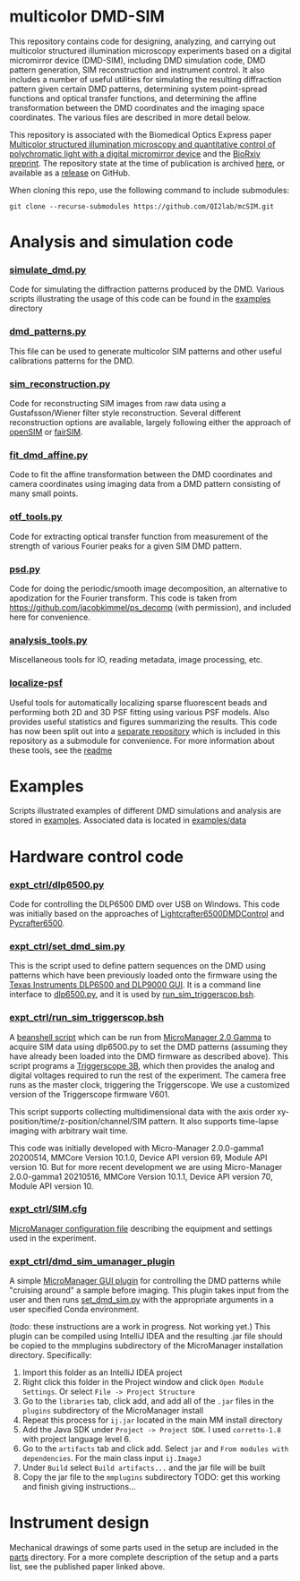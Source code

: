 # multicolor DMD-SIM
This repository contains code for designing, analyzing, and carrying out multicolor structured illumination microscopy
experiments based on a digital micromirror device (DMD-SIM), including DMD simulation code, DMD pattern generation, SIM reconstruction and
instrument control. It also includes a number of useful utilities for simulating the resulting diffraction 
pattern given certain DMD patterns, determining system point-spread functions and optical transfer functions, and 
determining the affine transformation between the DMD coordinates and the imaging space coordinates. The various 
files are described in more detail below.
 
This repository is associated with the Biomedical Optics Express paper 
[Multicolor structured illumination microscopy and quantitative control of polychromatic light with a digital micromirror device](https://doi.org/10.1364/BOE.422703)
and the [BioRxiv preprint](https://doi.org/10.1101/2020.07.27.223941).
The repository state at the time of publication is archived [here](https://doi.org/10.5281/zenodo.4773865), or available as
a [release](https://github.com/QI2lab/mcSIM/releases/tag/v1.0.0) on GitHub.

When cloning this repo, use the following command to include submodules:

`git clone --recurse-submodules https://github.com/QI2lab/mcSIM.git`

# Analysis and simulation code

### [simulate_dmd.py](analysis/simulate_dmd.py)
Code for simulating the diffraction patterns produced by the DMD. Various 
scripts illustrating the usage of this code can be found in the [examples](examples) directory

### [dmd_patterns.py](analysis/dmd_patterns.py)
This file can be used to generate multicolor SIM patterns and other useful calibrations
patterns for the DMD.

### [sim_reconstruction.py](analysis/sim_reconstruction.py)
Code for reconstructing SIM images from raw data using a Gustafsson/Wiener filter style reconstruction. Several different
reconstruction options are available, largely following either the approach of 
[openSIM](https://doi.org/10.1109/JSTQE.2016.2521542) or [fairSIM](https://doi.org/10.1038/ncomms10980). 

### [fit_dmd_affine.py](analysis/fit_dmd_affine.py)
Code to fit the affine transformation between the DMD coordinates and camera coordinates using imaging data from a DMD
pattern consisting of many small points.

### [otf_tools.py](analysis/otf_tools.py)
Code for extracting optical transfer function from measurement of the strength of various Fourier peaks for a given SIM DMD pattern.
 
### [psd.py](analysis/psd.py)
Code for doing the periodic/smooth image decomposition, an alternative to apodization for the Fourier transform. This code is taken from https://github.com/jacobkimmel/ps_decomp (with permission), and included here for convenience.

### [analysis_tools.py](analysis/analysis_tools.py)
Miscellaneous tools for IO, reading metadata, image processing, etc.

### [localize-psf](analysis/localize-psf/fit.py)
Useful tools for automatically localizing sparse fluorescent beads and performing both 2D and 3D
PSF fitting using various PSF models. Also provides useful statistics and figures summarizing the results.
This code has now been split out into a [separate repository](https://github.com/QI2lab/localize-psf) which is included in this repository as a
submodule for convenience. For more information about these tools, see the [readme](analysis/localize-psf/README.md)

# Examples
Scripts illustrated examples of different DMD simulations and analysis are stored in [examples](examples). Associated 
data is located in [examples/data](examples/data)
  
# Hardware control code

### [expt_ctrl/dlp6500.py](expt_ctrl/dlp6500.py)
Code for controlling the DLP6500 DMD over USB on Windows. This code was initially based on the approaches 
of [Lightcrafter6500DMDControl](https://github.com/mazurenko/Lightcrafter6500DMDControl) and
[Pycrafter6500](https://github.com/csi-dcsc/Pycrafter6500).

### [expt_ctrl/set_dmd_sim.py](expt_ctrl/set_dmd_sim.py)
This is the script used to define pattern sequences on the DMD using patterns which
have been previously loaded onto the firmware using the [Texas Instruments DLP6500 and DLP9000
GUI](https://www.ti.com/tool/DLPC900REF-SW). It is a command line interface to [dlp6500.py](expt_ctrl/dlp6500.py),
and it is used by [run_sim_triggerscop.bsh](expt_ctrl/run_sim_triggerscop.bsh).

### [expt_ctrl/run_sim_triggerscop.bsh](expt_ctrl/run_sim_triggerscop.bsh)
A [beanshell script](https://beanshell.github.io/) which can be run from [MicroManager 2.0 Gamma](https://micro-manager.org/wiki/Micro-Manager)
to acquire SIM data using dlp6500.py to set the DMD patterns (assuming they have already been loaded into the 
DMD firmware as described above). This script programs a [Triggerscope 3B](https://arc.austinblanco.com/), which then provides the analog and 
digital voltages required to run the rest of the experiment. The camera free runs as the
master clock, triggering the Triggerscope. We use a customized version of the Triggerscope firmware V601. 

This script supports collecting multidimensional data with the axis order xy-position/time/z-position/channel/SIM pattern.
It also supports time-lapse imaging with arbitrary wait time.

This code was initially developed with Micro-Manager 2.0.0-gamma1 20200514, MMCore Version 10.1.0,
Device API version 69, Module API version 10. But for more recent development we are using
Micro-Manager 2.0.0-gamma1 20210516, MMCore Version 10.1.1, Device API version 70, Module API version 10.

### [expt_ctrl/SIM.cfg](expt_ctrl/SIM.cfg)
[MicroManager configuration file](https://micro-manager.org/wiki/Micro-Manager_Configuration_Guide#Configuration_file_syntax)
describing the equipment and settings used in the experiment.
  
### [expt_ctrl/dmd_sim_umanager_plugin](expt_ctrl/dmd_sim_umanager_plugin)
A simple [MicroManager GUI plugin](https://micro-manager.org/wiki/Version_2.0_Plugins) for controlling the DMD patterns while "cruising around" a sample before imaging.
This plugin takes input from the user and then runs [set_dmd_sim.py](expt_ctrl/set_dmd_sim.py) with
the appropriate arguments in a user specified Conda environment. 

(todo: these instructions are a work in progress. Not working yet.)
This plugin can be compiled using IntelliJ IDEA and the resulting .jar file should be copied
to the mmplugins subdirectory of the MicroManager installation directory. Specifically:
1. Import this folder as an IntelliJ IDEA project
2. Right click this folder in the Project window and click `Open Module Settings`. Or select `File -> Project Structure`
3. Go to the `libraries` tab, click add, and add all of the `.jar` files in the `plugins` subdirectory of the MicroManager install
4. Repeat this process for `ij.jar` located in the main MM install directory
5. Add the Java SDK under `Project -> Project SDK`. I used `corretto-1.8` with project language level 6.
6. Go to the `artifacts` tab and click add. Select `jar` and `From modules with dependencies`. For the main class input `ij.ImageJ`
7. Under `Build` select `Build artifacts...` and the jar file will be built
8. Copy the jar file to the `mmplugins` subdirectory
TODO: get this working and finish giving instructions...

# Instrument design
Mechanical drawings of some parts used in the setup are included in the [parts](parts) directory. For a more complete description of the setup and
a parts list, see the published paper linked above.


